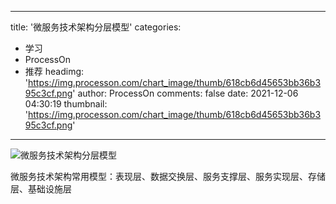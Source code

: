 
---
title: '微服务技术架构分层模型'
categories: 
 - 学习
 - ProcessOn
 - 推荐
headimg: 'https://img.processon.com/chart_image/thumb/618cb6d45653bb36b395c3cf.png'
author: ProcessOn
comments: false
date: 2021-12-06 04:30:19
thumbnail: 'https://img.processon.com/chart_image/thumb/618cb6d45653bb36b395c3cf.png'
---

<div>   
<img class="thumb" alt="微服务技术架构分层模型" src="https://img.processon.com/chart_image/thumb/618cb6d45653bb36b395c3cf.png" referrerpolicy="no-referrer">
<p>微服务技术架构常用模型：表现层、数据交换层、服务支撑层、服务实现层、存储层、基础设施层</p>  
</div>
            